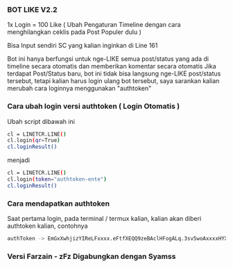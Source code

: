 ### BOT LIKE V2.2

1x Login = 100 Like ( Ubah Pengaturan Timeline dengan cara menghilangkan ceklis pada Post Populer dulu )

Bisa Input sendiri SC yang kalian inginkan di Line 161

Bot ini hanya berfungsi untuk nge-LIKE semua post/status yang ada di timeline secara otomatis dan memberikan komentar secara otomatis
Jika terdapat Post/Status baru, bot ini tidak bisa langsung nge-LIKE post/status tersebut, tetapi kalian harus login ulang bot tersebut, saya sarankan kalian merubah cara loginnya menggunakan "authtoken"

### Cara ubah login versi authtoken ( Login Otomatis )
Ubah script dibawah ini
```bash
cl = LINETCR.LINE()
cl.login(qr=True)
cl.loginResult()
```
menjadi
```bash
cl = LINETCR.LINE()
cl.login(token="authtoken-ente")
cl.loginResult()
```

### Cara mendapatkan authtoken
Saat pertama login, pada terminal / termux kalian, kalian akan diberi authtoken kalian, contohnya
```bash
authToken -> EmGxXwhjizYIReLFxxxx.eFtfXEQQ9zeBAclHFogALq.3sv5woAxxxxHYXBJFxxxxxxxPToPfzUNv2VYvSXXXX=
```

### Versi Farzain - zFz Digabungkan dengan Syamss

